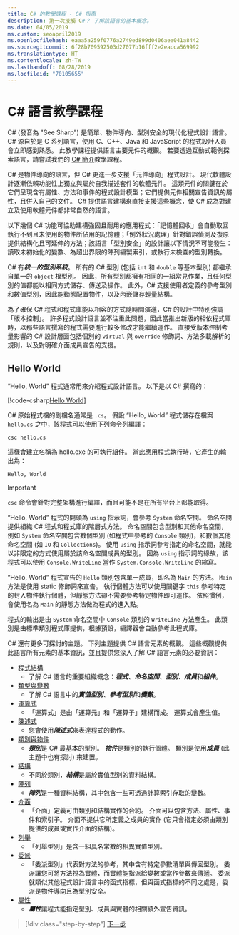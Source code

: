```yaml
---
title: C# 的教學課程 - C# 指南
description: 第一次接觸 C#？ 了解該語言的基本概念。
ms.date: 04/05/2019
ms.custom: seoapril2019
ms.openlocfilehash: eaaa5a259f0776a2749ed899d0406aee041a8442
ms.sourcegitcommit: 6f28b709592503d27077b16fff2e2eacca569992
ms.translationtype: HT
ms.contentlocale: zh-TW
ms.lasthandoff: 08/28/2019
ms.locfileid: "70105655"
---
```

# <a name="a-tour-of-the-c-language"></a>C# 語言教學課程

C# (發音為 "See Sharp") 是簡單、物件導向、型別安全的現代化程式設計語言。 C# 源自於是 C 系列語言，使用 C、C++、Java 和 JavaScript 的程式設計人員會立即感到熟悉。 此教學課程提供語言主要元件的概觀。 若要透過互動式範例探索語言，請嘗試我們的 [C# 簡介](../tutorials/intro-to-csharp/index.md)教學課程。

C# 是物件導向的語言，但 C# 更進一步支援「元件導向」程式設計。 現代軟體設計逐漸依賴功能性上獨立與屬於自我描述套件的軟體元件。 這類元件的關鍵在於它們呈現含有屬性、方法和事件的程式設計模型；它們提供元件相關宣告資訊的屬性，且併入自己的文件。 C# 提供語言建構來直接支援這些概念，使 C# 成為對建立及使用軟體元件都非常自然的語言。

以下幾個 C# 功能可協助建構強固且耐用的應用程式：「記憶體回收」會自動取回執行不到且未使用的物件所佔用的記憶體；「例外狀況處理」針對錯誤偵測及復原提供結構化且可延伸的方法；該語言「型別安全」的設計讓以下情況不可能發生：讀取未初始化的變數、為超出界限的陣列編製索引，或執行未檢查的型別轉換。

C# 有***統一的型別系統***。 所有的 C# 型別 (包括 `int` 和 `double` 等基本型別) 都繼承自單一的 `object` 根型別。 因此，所有型別都擁有相同的一組常見作業，且任何型別的值都能以相同方式儲存、傳送及操作。 此外，C# 支援使用者定義的參考型別和數值型別，因此能動態配置物件，以及內嵌儲存輕量結構。

為了確保 C# 程式和程式庫能以相容的方式隨時間演進，C# 的設計中特別強調「版本控制」。 許多程式設計語言並不注重此問題，因此當推出新版的相依程式庫時，以那些語言撰寫的程式需要進行較多修改才能繼續運作。 直接受版本控制考量影響的 C# 設計層面包括個別的 `virtual` 與 `override` 修飾詞、方法多載解析的規則，以及對明確介面成員宣告的支援。

## <a name="hello-world"></a>Hello World

“Hello, World” 程式通常用來介紹程式設計語言。 以下是以 C# 撰寫的：

[!code-csharp[Hello World](../../../samples/snippets/csharp/tour/hello/Program.cs#L1-L8)]

C# 原始程式檔的副檔名通常是 `.cs`。 假設 “Hello, World” 程式儲存在檔案 `hello.cs` 之中，該程式可以使用下列命令列編譯：

```console
csc hello.cs
```

這樣會建立名稱為 hello.exe 的可執行組件。 當此應用程式執行時，它產生的輸出為：

```console
Hello, World
```

> [!IMPORTANT]
> `csc` 命令會針對完整架構進行編譯，而且可能不是在所有平台上都能取得。

“Hello, World” 程式的開頭為 `using` 指示詞，會參考 `System` 命名空間。 命名空間提供組織 C# 程式和程式庫的階層式方法。 命名空間包含型別和其他命名空間，例如 `System` 命名空間包含數個型別 (如程式中參考的 `Console` 類別)，和數個其他命名空間 (如 `IO` 和 `Collections`)。 使用 `using` 指示詞參考指定的命名空間，就能以非限定的方式使用屬於該命名空間成員的型別。 因為 `using` 指示詞的緣故，該程式可以使用 `Console.WriteLine` 當作 `System.Console.WriteLine` 的縮寫。

“Hello, World” 程式宣告的 `Hello` 類別包含單一成員，即名為 `Main` 的方法。 `Main` 方法是使用 static 修飾詞來宣告。 執行個體方法可以使用關鍵字 `this` 參考特定的封入物件執行個體，但靜態方法卻不需要參考特定物件即可運作。 依照慣例，會使用名為 `Main` 的靜態方法做為程式的進入點。

程式的輸出是由 `System` 命名空間中 `Console` 類別的 `WriteLine` 方法產生。 此類別是由標準類別程式庫提供，根據預設，編譯器會自動參考此程式庫。

C# 還有更多可探討的主題。  下列主題提供 C# 語言元素的概觀。 這些概觀提供此語言所有元素的基本資訊，並且提供您深入了解 C# 語言元素的必要資訊：

- [程式結構](program-structure.md)
  - 了解 C# 語言的重要組織概念：***程式***、***命名空間***、***型別***、***成員***和***組件***。
- [類型與變數](types-and-variables.md)
  - 了解 C# 語言中的***實值型別***、***參考型別***和***變數***。
- [運算式](expressions.md)
  - 「運算式」是由「運算元」和「運算子」建構而成。 運算式會產生值。
- [陳述式](statements.md)
  - 您會使用***陳述式***來表達程式的動作。
- [類別與物件](classes-and-objects.md)
  - ***類別***是 C# 最基本的型別。 ***物件***是類別的執行個體。 類別是使用***成員*** (此主題中也有探討) 來建置。
- [結構](structs.md)
  - 不同於類別，***結構***是屬於實值型別的資料結構。
- [陣列](arrays.md)
  - ***陣列***是一種資料結構，其中包含一些可透過計算索引存取的變數。
- [介面](interfaces.md)
  - 「介面」定義可由類別和結構實作的合約。 介面可以包含方法、屬性、事件和索引子。 介面不提供它所定義之成員的實作 (它只會指定必須由類別提供的成員或實作介面的結構)。
- [列舉](enums.md)
  - 「列舉型別」是含一組具名常數的相異實值型別。
- [委派](delegates.md)
  - 「委派型別」代表對方法的參考，其中含有特定參數清單與傳回型別。 委派讓您可將方法視為實體，而實體能指派給變數或當作參數來傳遞。 委派就類似其他程式設計語言中的函式指標，但與函式指標的不同之處是，委派是物件導向且為型別安全。
- [屬性](attributes.md)
  - ***屬性***讓程式能指定型別、成員與實體的相關額外宣告資訊。

> [!div class="step-by-step"]
> [下一步](program-structure.md)
